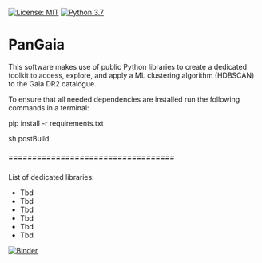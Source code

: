[![License: MIT](https://img.shields.io/badge/License-MIT-blue.svg)](https://opensource.org/licenses/MIT)
[![Python 3.7](https://img.shields.io/badge/python-3.7-blue.svg)](https://www.python.org/downloads/release/python-370/)

# PanGaia
This software makes use of public Python libraries to create a dedicated toolkit to access, explore,
and apply a ML clustering algorithm (HDBSCAN) to the Gaia DR2 catalogue.

To ensure that all needed dependencies are installed run the following commands in a terminal:

pip install -r requirements.txt

sh postBuild



##### ===================================
List of dedicated libraries:
* Tbd
* Tbd
* Tbd
* Tbd
* Tbd
* Tbd

[![Binder](https://mybinder.org/badge_logo.svg)](https://mybinder.org/v2/gh/hectorcanovas/PanGaia/master)
